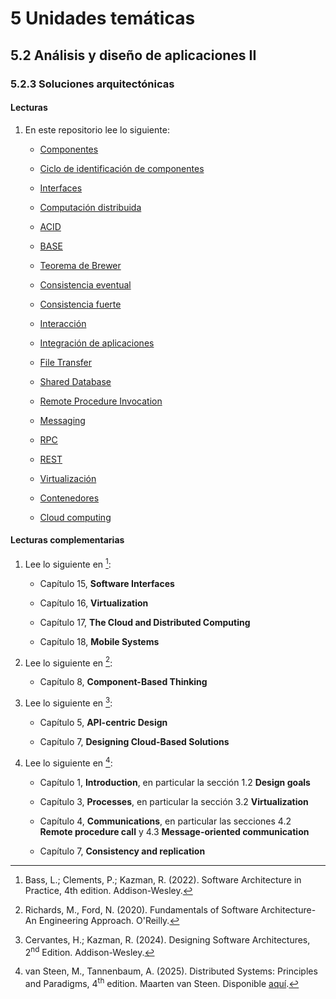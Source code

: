 # 5 Unidades temáticas

## 5.2 Análisis y diseño de aplicaciones II

### 5.2.3 Soluciones arquitectónicas

#### Lecturas

<!-- TODO: Completar los documentos faltantes sobre soluciones arquitectónica -->

1. En este repositorio lee lo siguiente:

    * [Componentes](/4_Conceptos/4_Componente.md)

    * [Ciclo de identificación de
      componentes](/2_Tecnicas_y_herramientas/2_02_.Arquitectura/2_02_02_Ciclo_identificacion_componentes.md)

    * [Interfaces](/4_Conceptos/4_Interfaz.md)

    * [Computación distribuida](/4_Conceptos/4_Computacion_distribuida.md)

    * [ACID](/4_Conceptos/4_ACID.md)

    * [BASE](/4_Conceptos/4_BASE.md)

    * [Teorema de Brewer](/4_Conceptos/4_Teorema_Brewer.md)

    * [Consistencia eventual](/4_Conceptos/4_Consistencia_eventual.md)

    * [Consistencia fuerte](/4_Conceptos/4_Consistencia_fuerte.md)

    * [Interacción](/4_Conceptos/4_Interaccion.md)

    * [Integración de
      aplicaciones](/2_Tecnicas_y_herramientas/2_13_.Integracion_aplicaciones/)

    * [File
      Transfer](/2_Tecnicas_y_herramientas/2_13_.Integracion_aplicaciones/2_13_1_File_Transfer.md)

    * [Shared
      Database](/2_Tecnicas_y_herramientas/2_13_.Integracion_aplicaciones/2_13_2_Shared_Database.md)

    * [Remote Procedure
      Invocation](/2_Tecnicas_y_herramientas/2_13_.Integracion_aplicaciones/2_13_3_Remote_Procedure_Invocation.md)

    * [Messaging](/2_Tecnicas_y_herramientas/2_13_.Integracion_aplicaciones/2_13_4_Messaging.md)

    * [RPC](/4_Conceptos/4_RPC.md)

    * [REST](/4_Conceptos/4_REST.md)

    * [Virtualización](/4_Conceptos/4_Virtualizacion.md)

    * [Contenedores](/4_Conceptos/4_Contenedores.md)

    * [Cloud computing](/4_Conceptos/4_Computacion_nube.md)

    <!-- * Mobile systems

    * Workflow -->

#### Lecturas complementarias

1. Lee lo siguiente en [^1]:

    * Capítulo 15, **Software Interfaces**

    * Capítulo 16, **Virtualization**

    * Capítulo 17, **The Cloud and Distributed Computing**

    * Capítulo 18, **Mobile Systems**

2. Lee lo siguiente en [^2]:

    * Capítulo 8, **Component-Based Thinking**

3. Lee lo siguiente en [^3]:

    * Capítulo 5, **API-centric Design**

    * Capítulo 7, **Designing Cloud-Based Solutions**

4. Lee lo siguiente en [^4]:

    * Capítulo 1, **Introduction**, en particular la sección 1.2 **Design
      goals**

    * Capítulo 3, **Processes**, en particular la sección 3.2 **Virtualization**

    * Capítulo 4, **Communications**, en particular las secciones 4.2 **Remote
      procedure call** y 4.3 **Message-oriented communication**

    * Capítulo 7, **Consistency and replication**

[^1]: Bass, L.; Clements, P.; Kazman, R. (2022). Software Architecture in
    Practice, 4th edition. Addison-Wesley.

[^2]: Richards, M., Ford, N. (2020). Fundamentals of Software Architecture-An
    Engineering Approach. O'Reilly.

[^3]: Cervantes, H.; Kazman, R. (2024). Designing Software Architectures,
    2<sup>nd</sup> Edition. Addison-Wesley.

<!-- cSpell:ignore Tannenbaum -->

[^4]: van Steen, M., Tannenbaum, A. (2025). Distributed Systems: Principles and
    Paradigms, 4<sup>th</sup> edition. Maarten van Steen. Disponible
    [aquí](https://www.distributed-systems.net/index.php/books/ds4/).
